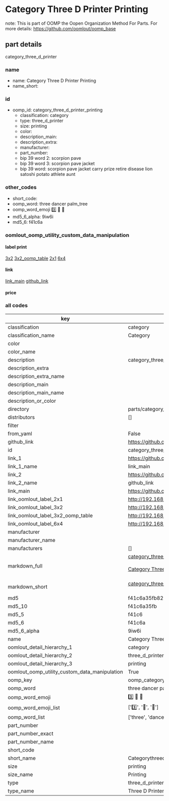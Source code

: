 # Category Three D Printer Printing  

note: This is part of OOMP the Oopen Organization Method For Parts. For more details: https://github.com/oomlout/oomp_base

##  part details



category_three_d_printer

### name
* name: Category Three D Printer Printing
* name_short: 
### id
* oomp_id: category_three_d_printer_printing
  * classification: category
  * type: three_d_printer
  * size: printing
  * color: 
  * description_main: 
  * description_extra: 
  * manufacturer: 
  * part_number: 
  * bip 39 word 2: scorpion pave
  * bip 39 word 3: scorpion pave jacket
  * bip 39 word: scorpion pave jacket carry prize retire disease lion satoshi potato athlete aunt

### other_codes
* short_code: 
* oomp_word: three dancer palm_tree
* oomp_word_emoji :three: :dancer: :palm_tree:
* md5_6_alpha: 9iw6i
* md5_6: f41c6a






### oomlout_oomp_utility_custom_data_manipulation
#### label print
[3x2](http://192.168.1.245:1112/?label=oomp%209iw6i)
[3x2_oomp_table](http://192.168.1.107:1112/?label=oomp%209iw6i)
[2x1](http://192.168.1.242:1112/?label=oomp%209iw6i)
[6x4](http://192.168.1.55:1112/?label=oomp%209iw6i)    

#### link

[link_main](https://github.com/oomlout/oomlout_oomp_current_version_messy/tree/main/parts/category_three_d_printer_printing) [github_link](https://github.com/oomlout/oomlout_oomp_part_src/tree/main/parts/category_three_d_printer_printing)                             

#### price







### all codes 
| key | value |  
| --- | --- |  
| classification | category |  
| classification_name | Category |  
| color |  |  
| color_name |  |  
| description | category_three_d_printer |  
| description_extra |  |  
| description_extra_name |  |  
| description_main |  |  
| description_main_name |  |  
| description_or_color |   |  
| directory | parts/category_three_d_printer_printing |  
| distributors | [] |  
| filter |  |  
| from_yaml | False |  
| github_link | https://github.com/oomlout/oomlout_oomp_part_src/tree/main/parts/category_three_d_printer_printing |  
| id | category_three_d_printer_printing |  
| link_1 | https://github.com/oomlout/oomlout_oomp_current_version_messy/tree/main/parts/category_three_d_printer_printing |  
| link_1_name | link_main |  
| link_2 | https://github.com/oomlout/oomlout_oomp_part_src/tree/main/parts/category_three_d_printer_printing |  
| link_2_name | github_link |  
| link_main | https://github.com/oomlout/oomlout_oomp_current_version_messy/tree/main/parts/category_three_d_printer_printing |  
| link_oomlout_label_2x1 | http://192.168.1.242:1112/?label=oomp%209iw6i |  
| link_oomlout_label_3x2 | http://192.168.1.245:1112/?label=oomp%209iw6i |  
| link_oomlout_label_3x2_oomp_table | http://192.168.1.107:1112/?label=oomp%209iw6i |  
| link_oomlout_label_6x4 | http://192.168.1.55:1112/?label=oomp%209iw6i |  
| manufacturer |  |  
| manufacturer_name |  |  
| manufacturers | [] |  
| markdown_full | [category_three_d_printer_printing](https://github.com/oomlout/oomlout_oomp_current_version_messy/tree/main/parts/category_three_d_printer_printing)<br>[](https://github.com/oomlout/oomlout_oomp_current_version_messy/tree/main/parts/category_three_d_printer_printing)<br>[Category Three D Printer Printing](https://github.com/oomlout/oomlout_oomp_current_version_messy/tree/main/parts/category_three_d_printer_printing)<br><br> |  
| markdown_short | [category_three_d_printer_printing](https://github.com/oomlout/oomlout_oomp_current_version_messy/tree/main/parts/category_three_d_printer_printing)<br><br> |  
| md5 | f41c6a35fb8227e2dfd5a22eee286609 |  
| md5_10 | f41c6a35fb |  
| md5_5 | f41c6 |  
| md5_6 | f41c6a |  
| md5_6_alpha | 9iw6i |  
| name | Category Three D Printer Printing |  
| oomlout_detail_hierarchy_1 | category |  
| oomlout_detail_hierarchy_2 | three_d_printer |  
| oomlout_detail_hierarchy_3 | printing |  
| oomlout_oomp_utility_custom_data_manipulation | True |  
| oomp_key | oomp_category_three_d_printer_printing |  
| oomp_word | three dancer palm_tree |  
| oomp_word_emoji | :three: :dancer: :palm_tree: |  
| oomp_word_emoji_list | [':three:', ':dancer:', ':palm_tree:'] |  
| oomp_word_list | ['three', 'dancer', 'palm_tree'] |  
| part_number |  |  
| part_number_exact |  |  
| part_number_name |  |  
| short_code |  |  
| short_name | Categorythreedprinter |  
| size | printing |  
| size_name | Printing |  
| type | three_d_printer |  
| type_name | Three D Printer |  
